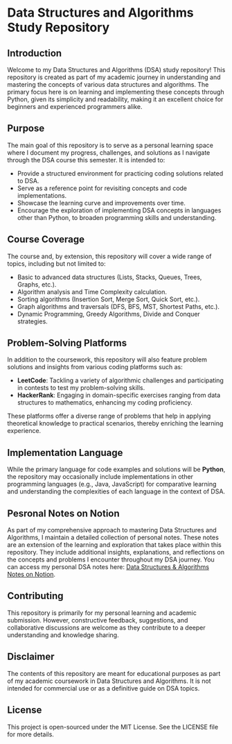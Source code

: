 # Data Structures and Algorithms Study Repository

## Introduction

Welcome to my Data Structures and Algorithms (DSA) study repository! This repository is created as part of my academic journey in understanding and mastering the concepts of various data structures and algorithms. The primary focus here is on learning and implementing these concepts through Python, given its simplicity and readability, making it an excellent choice for beginners and experienced programmers alike.

## Purpose

The main goal of this repository is to serve as a personal learning space where I document my progress, challenges, and solutions as I navigate through the DSA course this semester. It is intended to:

- Provide a structured environment for practicing coding solutions related to DSA.
- Serve as a reference point for revisiting concepts and code implementations.
- Showcase the learning curve and improvements over time.
- Encourage the exploration of implementing DSA concepts in languages other than Python, to broaden programming skills and understanding.

## Course Coverage

The course and, by extension, this repository will cover a wide range of topics, including but not limited to:

- Basic to advanced data structures (Lists, Stacks, Queues, Trees, Graphs, etc.).
- Algorithm analysis and Time Complexity calculation.
- Sorting algorithms (Insertion Sort, Merge Sort, Quick Sort, etc.).
- Graph algorithms and traversals (DFS, BFS, MST, Shortest Paths, etc.).
- Dynamic Programming, Greedy Algorithms, Divide and Conquer strategies.

## Problem-Solving Platforms

In addition to the coursework, this repository will also feature problem solutions and insights from various coding platforms such as:

- **LeetCode**: Tackling a variety of algorithmic challenges and participating in contests to test my problem-solving skills.
- **HackerRank**: Engaging in domain-specific exercises ranging from data structures to mathematics, enhancing my coding proficiency.

These platforms offer a diverse range of problems that help in applying theoretical knowledge to practical scenarios, thereby enriching the learning experience.

## Implementation Language

While the primary language for code examples and solutions will be **Python**, the repository may occasionally include implementations in other programming languages (e.g., Java, JavaScript) for comparative learning and understanding the complexities of each language in the context of DSA.


## Pesronal Notes on Notion

As part of my comprehensive approach to mastering Data Structures and Algorithms, I maintain a detailed collection of personal notes. These notes are an extension of the learning and exploration that takes place within this repository. They include additional insights, explanations, and reflections on the concepts and problems I encounter throughout my DSA journey.
You can access my personal DSA notes here: [Data Structures & Algorithms Notes on Notion](https://shreytrivedi577.notion.site/Data-Structures-Algorithms-057f78e59b674e8380168608dd0e52e0).

## Contributing

This repository is primarily for my personal learning and academic submission. However, constructive feedback, suggestions, and collaborative discussions are welcome as they contribute to a deeper understanding and knowledge sharing.

## Disclaimer

The contents of this repository are meant for educational purposes as part of my academic coursework in Data Structures and Algorithms. It is not intended for commercial use or as a definitive guide on DSA topics.

## License

This project is open-sourced under the MIT License. See the LICENSE file for more details.
